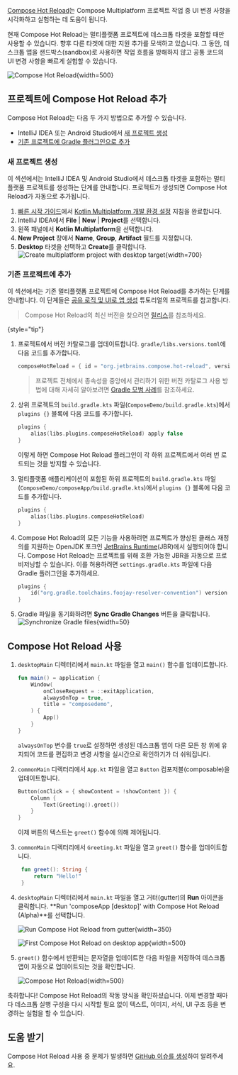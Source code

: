 [//]: # (title: Compose 핫 리로드)

<primary-label ref="alpha"/>

[Compose Hot Reload](https://github.com/JetBrains/compose-hot-reload)는 Compose Multiplatform 프로젝트 작업 중 UI 변경 사항을 시각화하고 실험하는 데 도움이 됩니다.

현재 Compose Hot Reload는 멀티플랫폼 프로젝트에 데스크톱 타겟을 포함할 때만 사용할 수 있습니다. 향후 다른 타겟에 대한 지원 추가를 모색하고 있습니다. 그 동안, 데스크톱 앱을 샌드박스(sandbox)로 사용하면 작업 흐름을 방해하지 않고 공통 코드의 UI 변경 사항을 빠르게 실험할 수 있습니다.

![Compose Hot Reload](compose-hot-reload.gif){width=500}

## 프로젝트에 Compose Hot Reload 추가

Compose Hot Reload는 다음 두 가지 방법으로 추가할 수 있습니다.

*   IntelliJ IDEA 또는 Android Studio에서 [새 프로젝트 생성](#from-scratch)
*   [기존 프로젝트에 Gradle 플러그인으로 추가](#to-an-existing-project)

### 새 프로젝트 생성

이 섹션에서는 IntelliJ IDEA 및 Android Studio에서 데스크톱 타겟을 포함하는 멀티플랫폼 프로젝트를 생성하는 단계를 안내합니다. 프로젝트가 생성되면 Compose Hot Reload가 자동으로 추가됩니다.

1.  [빠른 시작 가이드](quickstart.md)에서 [Kotlin Multiplatform 개발 환경 설정](quickstart.md#set-up-the-environment) 지침을 완료합니다.
2.  IntelliJ IDEA에서 **File** | **New** | **Project**를 선택합니다.
3.  왼쪽 패널에서 **Kotlin Multiplatform**을 선택합니다.
4.  **New Project** 창에서 **Name**, **Group**, **Artifact** 필드를 지정합니다.
5.  **Desktop** 타겟을 선택하고 **Create**를 클릭합니다.
    ![Create multiplatform project with desktop target](create-desktop-project.png){width=700}

### 기존 프로젝트에 추가

이 섹션에서는 기존 멀티플랫폼 프로젝트에 Compose Hot Reload를 추가하는 단계를 안내합니다. 이 단계들은 [공유 로직 및 UI로 앱 생성](compose-multiplatform-create-first-app.md) 튜토리얼의 프로젝트를 참고합니다.

> Compose Hot Reload의 최신 버전을 찾으려면 [릴리스](https://github.com/JetBrains/compose-hot-reload/releases)를 참조하세요.
> 
{style="tip"}

1.  프로젝트에서 버전 카탈로그를 업데이트합니다. `gradle/libs.versions.toml`에 다음 코드를 추가합니다.
    ```kotlin
    composeHotReload = { id = "org.jetbrains.compose.hot-reload", version.ref = "composeHotReload"}
    ```

    > 프로젝트 전체에서 종속성을 중앙에서 관리하기 위한 버전 카탈로그 사용 방법에 대해 자세히 알아보려면 [Gradle 모범 사례](https://kotlinlang.org/gradle-best-practices.html)를 참조하세요.

2.  상위 프로젝트의 `build.gradle.kts` 파일(`ComposeDemo/build.gradle.kts`)에서 `plugins {}` 블록에 다음 코드를 추가합니다.
    ```kotlin
    plugins {
        alias(libs.plugins.composeHotReload) apply false
    }
    ```
    이렇게 하면 Compose Hot Reload 플러그인이 각 하위 프로젝트에서 여러 번 로드되는 것을 방지할 수 있습니다.

3.  멀티플랫폼 애플리케이션이 포함된 하위 프로젝트의 `build.gradle.kts` 파일(`ComposeDemo/composeApp/build.gradle.kts`)에서 `plugins {}` 블록에 다음 코드를 추가합니다.
    ```kotlin
    plugins { 
        alias(libs.plugins.composeHotReload)
    }
    ```

4.  Compose Hot Reload의 모든 기능을 사용하려면 프로젝트가 향상된 클래스 재정의를 지원하는 OpenJDK 포크인 [JetBrains Runtime](https://github.com/JetBrains/JetBrainsRuntime)(JBR)에서 실행되어야 합니다.
    Compose Hot Reload는 프로젝트를 위해 호환 가능한 JBR을 자동으로 프로비저닝할 수 있습니다.
    이를 허용하려면 `settings.gradle.kts` 파일에 다음 Gradle 플러그인을 추가하세요.

    ```kotlin
    plugins {
        id("org.gradle.toolchains.foojay-resolver-convention") version "%foojayResolverConventionVersion%"
    }
    ```

5.  Gradle 파일을 동기화하려면 **Sync Gradle Changes** 버튼을 클릭합니다. ![Synchronize Gradle files](gradle-sync.png){width=50}

## Compose Hot Reload 사용

1.  `desktopMain` 디렉터리에서 `main.kt` 파일을 열고 `main()` 함수를 업데이트합니다.
    ```kotlin
    fun main() = application {
        Window(
            onCloseRequest = ::exitApplication,
            alwaysOnTop = true,
            title = "composedemo",
        ) {
            App()
        }
    }
    ```
    `alwaysOnTop` 변수를 `true`로 설정하면 생성된 데스크톱 앱이 다른 모든 창 위에 유지되어 코드를 편집하고 변경 사항을 실시간으로 확인하기가 더 쉬워집니다.

2.  `commonMain` 디렉터리에서 `App.kt` 파일을 열고 `Button` 컴포저블(composable)을 업데이트합니다.
    ```kotlin
    Button(onClick = { showContent = !showContent }) {
        Column {
            Text(Greeting().greet())
        }
    }
    ```
    이제 버튼의 텍스트는 `greet()` 함수에 의해 제어됩니다.

3.  `commonMain` 디렉터리에서 `Greeting.kt` 파일을 열고 `greet()` 함수를 업데이트합니다.
    ```kotlin
     fun greet(): String {
         return "Hello!"
     }
    ```

4.  `desktopMain` 디렉터리에서 `main.kt` 파일을 열고 거터(gutter)의 **Run** 아이콘을 클릭합니다. 
    **Run 'composeApp [desktop]' with Compose Hot Reload (Alpha)**를 선택합니다.

    ![Run Compose Hot Reload from gutter](compose-hot-reload-gutter-run.png){width=350}

    ![First Compose Hot Reload on desktop app](compose-hot-reload-hello.png){width=500}

5.  `greet()` 함수에서 반환되는 문자열을 업데이트한 다음 파일을 저장하여 데스크톱 앱이 자동으로 업데이트되는 것을 확인합니다.

    ![Compose Hot Reload](compose-hot-reload.gif){width=500}

축하합니다! Compose Hot Reload의 작동 방식을 확인하셨습니다. 이제 변경할 때마다 데스크톱 실행 구성을 다시 시작할 필요 없이 텍스트, 이미지, 서식, UI 구조 등을 변경하는 실험을 할 수 있습니다.

## 도움 받기

Compose Hot Reload 사용 중 문제가 발생하면 [GitHub 이슈를 생성](https://github.com/JetBrains/compose-hot-reload/issues)하여 알려주세요.